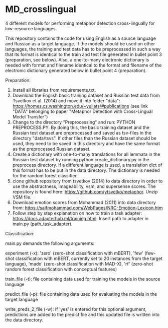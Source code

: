 # MD_crosslingual
4 different models for performing metaphor detection cross-lingually for low-resource languages.

This repository contains the code for using English as a source language and Russian as a target language. If the models should be used on other languages, the training and test data has to be preprocessed in such a way that its format is identical to the train and test file generated in bullet point 3 (preparation, see below). Also, a one-to-many electronic dictionary is needed with format and filename identical to the format and filename of the electronic dictionary generated below in bullet point 4 (preparation).


Preparation:

1. Install all libraries from requirements.txt.
2. Download the English basic training dataset and Russian test data from Tsvetkov et al. (2014) and move it into folder "data": https://homes.cs.washington.edu/~yuliats/#publications (see link "DATA" belonging to paper "Metaphor Detection with Cross-Lingual Model Transfer")
3. Change to the directory "Preprocessing" and run: PYTHON PREPROCESS.PY. By doing this, the basic training dataset and the Russian test dataset are preprocessed and saved as tsv-files in the directory "data/tsvs". If other files than the Russian dataset should be used, they need to be saved in this directory and have the same format as the preprocessed Russian dataset.
4. Create a dictionary with one-to-many translations for all lemmata in the Russian test dataset by running python create_dictionary.py in the preprocess directory. If a different language is used, a translation dict of this format has to be put in the data directory. The dictionary is needed for the random forest classifier.
5. clone github repository from tsvetkov (2014) to data directory in order to use the abstractness, imageability, vsm, and supersense scores. The repository is found here: https://github.com/ytsvetko/metaphor. Unzip VSM file.
6. Download emotion scores from Mohammad (2011) into data directory from: https://saifmohammad.com/WebPages/NRC-Emotion-Lexicon.htm
7. Follow step by step explanation on how to train a task adapter: https://docs.adapterhub.ml/training.html. Insert path to adapter in main.py (path_task_adapter).


Classification:

main.py demands the following arguments: 

experiment (-x): 'zero' (zero-shot classification with mBERT), 'few' (few-shot classification with mBERT, currently set to 20 instances from the target language), 'madx' (zero-shot classification with MAD-X), 'rf' (zero-shot random forest classification with conceptual features)

train_file (-t): file containing data used for training the models in the source language

predict_file (-p): file containing data used for evaluating the models in the target language

write_preds_2_file (-w): If 'yes' is entered for this optional argument, predictions are added to the predict file and this updated file is written into the data directory.
